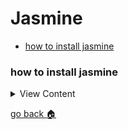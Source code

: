 # Jasmine


- [how to install jasmine][inst-jasmine]

[home]:#jasmine
[inst-jasmine]:#how-to-install-jasmine


### how to install jasmine

<details>
<summary>
View Content
</summary>

:link:**reference**:link:
- [jasmine](https://jasmine.github.io/setup/nodejs.html)

1. In your terminal, install jasmine with these commands. Make sure you have npm
installed

```
npm install jasmine

npm install -g jasmine
```

2. In order to initialize a jasmine project just type this

```
jasmine init
```

3. To generate an example project type this

```
jasmine examples
```

4. To run all jasmine tests

```
jasmine
```

5. Hopefully, everything passes

</details>

[go back :house:][home]
